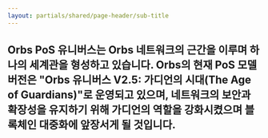 ```yaml
---
layout: partials/shared/page-header/sub-title
---
```


## Orbs PoS 유니버스는 Orbs 네트워크의 근간을 이루며 하나의 세계관을 형성하고 있습니다. Orbs의 현재 PoS 모델 버전은 "Orbs 유니버스 V2.5: 가디언의 시대(The Age of Guardians)"로 운영되고 있으며, 네트워크의 보안과 확장성을 유지하기 위해 가디언의 역할을 강화시켰으며 블록체인 대중화에 앞장서게 될 것입니다.